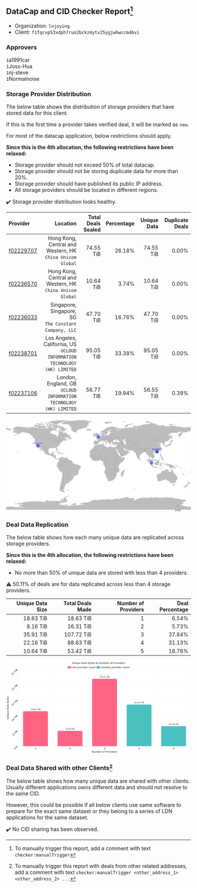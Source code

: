 ## DataCap and CID Checker Report[^1]
 - Organization: `lnjoying`
 - Client: `f1fqcvp53xdph7ruo2bckz4ytv25ygjwhwccm4bvi`
### Approvers
`1`a1991car<br/>`1`Joss-Hua<br/>`1`nj-steve<br/>`1`Normalnoise

### Storage Provider Distribution
The below table shows the distribution of storage providers that have stored data for this client.

If this is the first time a provider takes verified deal, it will be marked as `new`.

For most of the datacap application, below restrictions should apply.

**Since this is the 4th allocation, the following restrictions have been relaxed:**
 - Storage provider should not exceed 50% of total datacap.
 - Storage provider should not be storing duplicate data for more than 20%.
 - Storage provider should have published its public IP address.
 - All storage providers should be located in different regions.

✔️ Storage provider distribution looks healthy.

| Provider                                              |                                                                     Location | Total Deals Sealed | Percentage | Unique Data | Duplicate Deals |
| :---------------------------------------------------- | ---------------------------------------------------------------------------: | -----------------: | ---------: | ----------: | --------------: |
| [f02229707](https://filfox.info/en/address/f02229707) |                 Hong Kong, Central and Western, HK<br/>`China Unicom Global` |          74.55 TiB |     26.18% |   74.55 TiB |           0.00% |
| [f02236570](https://filfox.info/en/address/f02236570) |                 Hong Kong, Central and Western, HK<br/>`China Unicom Global` |          10.64 TiB |      3.74% |   10.64 TiB |           0.00% |
| [f02236033](https://filfox.info/en/address/f02236033) |                     Singapore, Singapore, SG<br/>`The Constant Company, LLC` |          47.70 TiB |     16.76% |   47.70 TiB |           0.00% |
| [f02238701](https://filfox.info/en/address/f02238701) | Los Angeles, California, US<br/>`UCLOUD INFORMATION TECHNOLOGY (HK) LIMITED` |          95.05 TiB |     33.38% |   95.05 TiB |           0.00% |
| [f02237106](https://filfox.info/en/address/f02237106) |         London, England, GB<br/>`UCLOUD INFORMATION TECHNOLOGY (HK) LIMITED` |          56.77 TiB |     19.94% |   56.55 TiB |           0.39% |

<img src="https://raw.githubusercontent.com/data-preservation-programs/filplus-checker-assets/main/filecoin-project/filecoin-plus-large-datasets/issues/1834/1689910980357.png"/>

### Deal Data Replication
The below table shows how each many unique data are replicated across storage providers.


**Since this is the 4th allocation, the following restrictions have been relaxed:**
- No more than 50% of unique data are stored with less than 4 providers.

⚠️ 50.11% of deals are for data replicated across less than 4 storage providers.

| Unique Data Size | Total Deals Made | Number of Providers | Deal Percentage |
| ---------------: | ---------------: | ------------------: | --------------: |
|        18.63 TiB |        18.63 TiB |                   1 |           6.54% |
|         8.16 TiB |        16.31 TiB |                   2 |           5.73% |
|        35.91 TiB |       107.72 TiB |                   3 |          37.84% |
|        22.16 TiB |        88.63 TiB |                   4 |          31.13% |
|        10.64 TiB |        53.42 TiB |                   5 |          18.76% |

<img src="https://raw.githubusercontent.com/data-preservation-programs/filplus-checker-assets/main/filecoin-project/filecoin-plus-large-datasets/issues/1834/1689910981329.png"/>

### Deal Data Shared with other Clients[^3]
The below table shows how many unique data are shared with other clients.
Usually different applications owns different data and should not resolve to the same CID.

However, this could be possible if all below clients use same software to prepare for the exact same dataset or they belong to a series of LDN applications for the same dataset.

✔️ No CID sharing has been observed.

[^1]: To manually trigger this report, add a comment with text `checker:manualTrigger`

[^2]: Deals from those addresses are combined into this report as they are specified with `checker:manualTrigger`

[^3]: To manually trigger this report with deals from other related addresses, add a comment with text `checker:manualTrigger <other_address_1> <other_address_2> ...`
